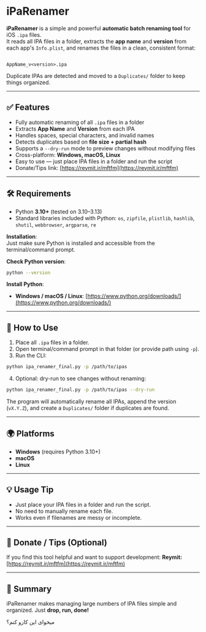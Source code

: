 # iPaRenamer

**iPaRenamer** is a simple and powerful **automatic batch renaming tool** for iOS `.ipa` files.  
It reads all IPA files in a folder, extracts the **app name** and **version** from each app's `Info.plist`, and renames the files in a clean, consistent format:

```

AppName_v<version>.ipa

````

Duplicate IPAs are detected and moved to a `Duplicates/` folder to keep things organized.

---

## ✅ Features

- Fully automatic renaming of all `.ipa` files in a folder
- Extracts **App Name** and **Version** from each IPA
- Handles spaces, special characters, and invalid names
- Detects duplicates based on **file size + partial hash**
- Supports a `--dry-run` mode to preview changes without modifying files
- Cross-platform: **Windows, macOS, Linux**
- Easy to use — just place IPA files in a folder and run the script
- Donate/Tips link: [https://reymit.ir/mftfm](https://reymit.ir/mftfm)

---

## 🛠️ Requirements

- Python **3.10+** (tested on 3.10–3.13)
- Standard libraries included with Python: `os`, `zipfile`, `plistlib`, `hashlib`, `shutil`, `webbrowser`, `argparse`, `re`

**Installation**:  
Just make sure Python is installed and accessible from the terminal/command prompt.

**Check Python version**:
```bash
python --version
````

**Install Python**:

* **Windows / macOS / Linux**: [https://www.python.org/downloads/](https://www.python.org/downloads/)

---

## 🚀 How to Use

1. Place all `.ipa` files in a folder.
2. Open terminal/command prompt in that folder (or provide path using `-p`).
3. Run the CLI:

```bash
python ipa_renamer_final.py -p /path/to/ipas
```

4. Optional: dry-run to see changes without renaming:

```bash
python ipa_renamer_final.py -p /path/to/ipas --dry-run
```

The program will automatically rename all IPAs, append the version (`vX.Y.Z`), and create a `Duplicates/` folder if duplicates are found.

---

## 🌍 Platforms

* **Windows** (requires Python 3.10+)
* **macOS**
* **Linux**

---

## 💡 Usage Tip

* Just place your IPA files in a folder and run the script.
* No need to manually rename each file.
* Works even if filenames are messy or incomplete.

---

## 💚 Donate / Tips (Optional)

If you find this tool helpful and want to support development:
**Reymit:** [https://reymit.ir/mftfm](https://reymit.ir/mftfm)

---

## 📌 Summary

iPaRenamer makes managing large numbers of IPA files simple and organized.
Just **drop, run, done!**

میخوای این کارو کنم؟
```
